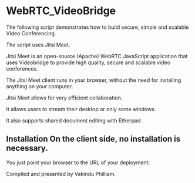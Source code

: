 # WebRTC_VideoBridge
 The following script demonstrates how to build secure, simple and scalable Video Conferencing. 
 
 The script uses Jitsi Meet. 
 
 Jitsi Meet is an open-source (Apache) WebRTC JavaScript application that uses Videobridge to provide high quality, secure and scalable video conferences. 
 
 The Jitsi Meet client runs in your browser, without the need for installing anything on your computer. 
 
 Jitsi Meet allows for very efficient collaboration. 
 
 It allows users to stream their desktop or only some windows. 
 
 It also supports shared document editing with Etherpad. 
 
 ## Installation On the client side, no installation is necessary. 
 
 You just point your browser to the URL of your deployment.  
 
 Compiled and presented by Vakindu Philliam.
 
